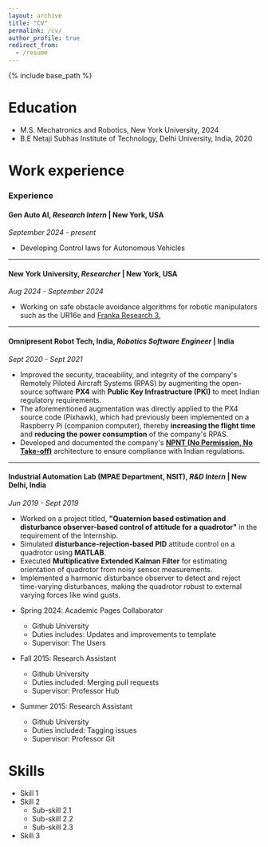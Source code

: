 ```yaml
---
layout: archive
title: "CV"
permalink: /cv/
author_profile: true
redirect_from:
  - /resume
---
```


{% include base_path %}

Education
======
* M.S. Mechatronics and Robotics, New York University, 2024
* B.E  Netaji Subhas Institute of Technology, Delhi University, India, 2020

Work experience
======
### Experience

#### Gen Auto AI, *Research Intern* | New York, USA
*September 2024 - present*
- Developing Control laws for Autonomous Vehicles

---

#### New York University, *Researcher* | New York, USA
*Aug 2024 - September 2024*
- Working on safe obstacle avoidance algorithms for robotic manipulators such as the UR16e and [Franka Research 3.](https://youtu.be/2OeWnk6FiRwFranka)

---

#### Omnipresent Robot Tech, India, *Robotics Software Engineer* | India
*Sept 2020 - Sept 2021*
- Improved the security, traceability, and integrity of the company's Remotely Piloted Aircraft Systems (RPAS) by augmenting the open-source software **PX4** with **Public Key Infrastructure (PKI)** to meet Indian regulatory requirements.
- The aforementioned augmentation was directly applied to the PX4 source code (Pixhawk), which had previously been implemented on a Raspberry Pi (companion computer), thereby **increasing the flight time** and **reducing the power consumption** of the company's RPAS.
- Developed and documented the company's [**NPNT (No Permission, No Take-off)**](https://github.com/patleman/Px4_firmware/blob/master/NPNT_work.pdf) architecture to ensure compliance with Indian regulations.

---

#### Industrial Automation Lab (MPAE Department, NSIT), *R&D Intern* | New Delhi, India
*Jun 2019 - Sept 2019*
- Worked on a project titled, **"Quaternion based estimation and disturbance observer-based control of attitude for a quadrotor"** in the requirement of the Internship.
- Simulated **disturbance-rejection-based PID** attitude control on a quadrotor using **MATLAB**.
- Executed **Multiplicative Extended Kalman Filter** for estimating orientation of quadrotor from noisy sensor measurements.
- Implemented a harmonic disturbance observer to detect and reject time-varying disturbances, making the quadrotor robust to external varying forces like wind gusts.

* Spring 2024: Academic Pages Collaborator
  * Github University
  * Duties includes: Updates and improvements to template
  * Supervisor: The Users

* Fall 2015: Research Assistant
  * Github University
  * Duties included: Merging pull requests
  * Supervisor: Professor Hub

* Summer 2015: Research Assistant
  * Github University
  * Duties included: Tagging issues
  * Supervisor: Professor Git
  
Skills
======
* Skill 1
* Skill 2
  * Sub-skill 2.1
  * Sub-skill 2.2
  * Sub-skill 2.3
* Skill 3


